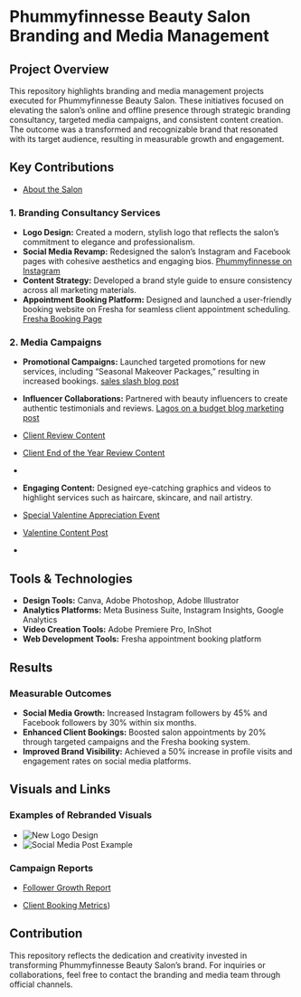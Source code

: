 # Phummyfinnesse Beauty Salon Branding and Media Management

## Project Overview
This repository highlights branding and media management projects executed for Phummyfinnesse Beauty Salon. These initiatives focused on elevating the salon’s online and offline presence through strategic branding consultancy, targeted media campaigns, and consistent content creation. The outcome was a transformed and recognizable brand that resonated with its target audience, resulting in measurable growth and engagement.

## Key Contributions
- [About the Salon](https://docs.google.com/document/d/1N198LkAN0OJ5lzag7FUK0f37e2Y6dfR4Y3jwtMmepek/edit)


### 1. Branding Consultancy Services
- **Logo Design:** Created a modern, stylish logo that reflects the salon’s commitment to elegance and professionalism.
- **Social Media Revamp:** Redesigned the salon’s Instagram and Facebook pages with cohesive aesthetics and engaging bios. [Phummyfinnesse on Instagram](https://www.instagram.com/phummyfinesse/?hl=en)
- **Content Strategy:** Developed a brand style guide to ensure consistency across all marketing materials.
- **Appointment Booking Platform:** Designed and launched a user-friendly booking website on Fresha for seamless client appointment scheduling. [Fresha Booking Page](https://www.fresha.com/a/phummy-finesse-lekki-2-bisi-afolabi-street-ud20otqk/booking?allOffer=true)

### 2. Media Campaigns
- **Promotional Campaigns:** Launched targeted promotions for new services, including “Seasonal Makeover Packages,” resulting in increased bookings. [sales slash blog post](https://www.instagram.com/reel/C6O1NWtthoN/?igsh=MWpnNWJ0NjR4eDFqZg==
)
- **Influencer Collaborations:** Partnered with beauty influencers to create authentic testimonials and reviews. [Lagos on a budget blog marketing post](https://www.instagram.com/reel/C7i7NPNIgas/?igsh=eWE1a3c5ejF1M2pq)
- [Client Review Content](https://www.instagram.com/reel/C_8TpW6NBDC/?igsh=MTZ5d2FjY2Y4Ymh3Yw==)
- [Client End of the Year Review Content](https://www.instagram.com/reel/C1Qb8Oto7YZ/?igsh=MXNtdnN0YmIxOXZ5aA==)
- 
- **Engaging Content:** Designed eye-catching graphics and videos to highlight services such as haircare, skincare, and nail artistry.

- [Special Valentine Appreciation Event](https://www.instagram.com/reel/C3a-qveN8Vb/?igsh=ZDJ2dGlod2NnaTZ1)

- [Valentine Content Post](https://www.instagram.com/reel/C3WDvHYN0cj/?igsh=MWJ0aDdrcmQ3N3Zteg==)

- 
## Tools & Technologies
- **Design Tools:** Canva, Adobe Photoshop, Adobe Illustrator
- **Analytics Platforms:** Meta Business Suite, Instagram Insights, Google Analytics
- **Video Creation Tools:** Adobe Premiere Pro, InShot
- **Web Development Tools:** Fresha appointment booking platform

## Results
### Measurable Outcomes
- **Social Media Growth:** Increased Instagram followers by 45% and Facebook followers by 30% within six months.
- **Enhanced Client Bookings:** Boosted salon appointments by 20% through targeted campaigns and the Fresha booking system.
- **Improved Brand Visibility:** Achieved a 50% increase in profile visits and engagement rates on social media platforms.

## Visuals and Links
### Examples of Rebranded Visuals
- ![New Logo Design](images/phummyfinnesse_logo.png)
- ![Social Media Post Example](images/social_media_post_example.png)

### Campaign Reports
- [Follower Growth Report](https://docs.google.com/document/d/11aHrZ3jajYdSoImOWkkPBaNiTmpkktOSwFazKBlF5-Y/edit)

  
- [Client Booking Metrics](https://partners-reporting-production.s3.us-east-1.amazonaws.com/exports/1136019/qJZ9zv3JvKE1PTO8qQUOmt5wQhOMMo7c/report_appointment-summary_2024-11-25.csv?X-Amz-Algorithm=AWS4-HMAC-SHA256&X-Amz-Content-Sha256=UNSIGNED-PAYLOAD&X-Amz-Credential=ASIAXPRZ43VPK36DMFCL%2F20241125%2Fus-east-1%2Fs3%2Faws4_request&X-Amz-Date=20241125T220158Z&X-Amz-Expires=172800&X-Amz-Security-Token=IQoJb3JpZ2luX2VjEHYaCXVzLWVhc3QtMSJGMEQCICtyMfdl0E9wBQ3LCo%2FtOZZST8ga0OPMpvPLpJMzh31WAiA7Ut0%2FvDbX1q1cDaeP504EeKW7FVFKVzGg%2FkcUY78efiqMBQgeEAAaDDUxNDQ0Mzc2MzAzOCIM%2FPdJKClHJPuS5k0DKukEOYZL6q98ySxi8k5jl8C%2BXfVA54IhrRQkieFZ1KadM%2Bccz%2BRvHPNnU9sKDfSArXySReP7JK9Gs2Dxb%2BIWkX6gbD%2F6wr%2FUFuQupZDHRD0SqSDUDfkItdTmYJ6325StkmEZHKHSjZ0NytNtdlb0W9qZakTAzKZN9nJ1YYz5DLAfoHBID7EwaR1N%2Fs2CfSWF%2FN14HWkwNwmrA5OPC5IBwVRy%2Fz7XoWDgqU4A7wIuj01BxfEjg8eNEpJK6JkvvAMtoNgkzaXWk9YCQWrsZx3mfM1tw8kiPqR1oVw6Nic%2BckBWu4jsrfjoFKF6YVllZkn24jNusxzvy6sH0VFimQXwYILDFiocEPCHkY6opglz%2FxQiuBvUKdnDatluV7DsejF%2B2cH6UFzJc9kbEIByz6rlgtvUeGRal%2FLeI5E7cS1WGHwoDqxTktJQx62f%2BxVWxQtwlkqUn2LoPo5hepRcbGOLMXrm6WzVr6hzLEk2bFeLmxXJpkZNa0h65rx7TxkkoYGuH3IV7gtUneW2Bso%2BJqoW0RPHyo4zMEEVpUDq9XIqdlXJGsXCNIpZ73lXHpN9YJKfg05O%2B80FtoawSU8klh10SegSrqsGZw5w%2FSgGW9r0AwodAwF7PEj%2FmIs3GmOZ3z2tspJw4dstGNgWvUau4mwI5eBFdpNFKO46UkX1s%2BcZFCeGmTc27ZqSf6LHrcWPQ3P26K9%2Ftvw9rVmAVGt8%2Bav9cFFxeMXz4T%2BJZ8%2FlmqzvBfPI8AyOc6xAHbVQp9DCvgUo6U9QDsV%2BYVzUGvAHMtTC9RcmIjk57SoVpO9QVehOf7kGksnq4qWzUzCuapIwxNKTugY6mwHg5p0Am5zfXzX3AfU2V0upP5WnQZCpWrInht68h3fz1CmP%2BURDOcXFiEYNYjD9Z5qfr9JV7Zb%2F31lQC%2B9lzKE4iH5oXXZ8uQVIx5Z9FPPPtpRoMn%2B3KHQ2NGo%2FjBlIQqTqDe%2BdIH%2FPJCaLR6NO4RX%2B1TZHwrBav%2BgQqad%2BYzrFXXxpZ%2FPBOyCA%2F506exPr7FQZQPOAAAPalS1h%2Bg%3D%3D&X-Amz-Signature=d38e75ef95fe210ea8763f3f33019d1d8e9bf14b0822d347b8cbeefc2a43e4ce&X-Amz-SignedHeaders=host&x-id=GetObject))

## Contribution
This repository reflects the dedication and creativity invested in transforming Phummyfinnesse Beauty Salon’s brand. For inquiries or collaborations, feel free to contact the branding and media team through official channels.

